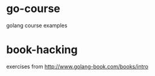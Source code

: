 # go-course
golang course examples
# book-hacking
exercises from http://www.golang-book.com/books/intro
